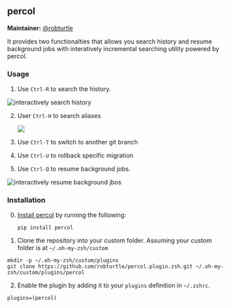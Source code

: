 ## percol

**Maintainer:** [@robturtle](https://github.com/robturtle)

It provides two functionalties that allows you search history and resume
background jobs with interatively incremental searching utility powered by
percol.

### Usage

1. Use `Ctrl-R` to search the history.

  ![interactively search history](https://www.dropbox.com/s/2ke80q5uswz7sqf/percol.plugin1.gif?raw=1)

2. User `Ctrl-H` to search aliases

   ![](https://www.dropbox.com/s/kvl2lahk7untk64/percol_browse_aliases.gif?raw=1)

3. Use `Ctrl-T` to switch to another git branch

4. Use `Ctrl-U` to rollback specific migration

5. Use `Ctrl-Q` to resume background jobs.

  ![interactively resume background jbos](https://www.dropbox.com/s/u5t5l7jeznv06y8/percol.plugin2.gif?raw=1)

### Installation

0. [Install percol](https://github.com/mooz/percol) by running the following:

   ```
   pip install percol
   ```

1. Clone the repository into your custom folder. Assuming your custom folder is
   at `~/.oh-my-zsh/custom`

  ```
  mkdir -p ~/.oh-my-zsh/custom/plugins
  git clone https://github.com/robturtle/percol.plugin.zsh.git ~/.oh-my-zsh/custom/plugins/percol
  ```

2. Enable the plugin by adding it to your `plugins` definition in `~/.zshrc`.

  ```
  plugins=(percol)
  ```

